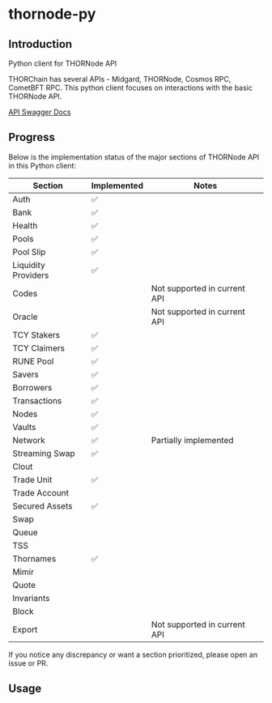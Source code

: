 # thornode-py

## Introduction
Python client for THORNode API

THORChain has several APIs - Midgard, THORNode, Cosmos RPC, CometBFT RPC. This python client focuses on interactions with the basic THORNode API.

[API Swagger Docs](https://thornode.ninerealms.com/thorchain/doc)

## Progress

Below is the implementation status of the major sections of THORNode API in this Python client:

| Section             | Implemented | Notes                        |
|---------------------|-------------|------------------------------|
| Auth                | ✅           |                              |
| Bank                | ✅           |                              |
| Health              | ✅           |                              |
| Pools               | ✅           |                              |
| Pool Slip           | ✅           |                              |
| Liquidity Providers | ✅          |                              |
| Codes               |             | Not supported in current API |
| Oracle              |             | Not supported in current API |
| TCY Stakers         | ✅          |                              |
| TCY Claimers        | ✅          |                              |
| RUNE Pool           | ✅          |                              |
| Savers              | ✅          |                              |
| Borrowers           | ✅          |                              |
| Transactions        | ✅          |                              |
| Nodes               | ✅          |                              |
| Vaults              | ✅          |                              |
| Network             | ✅          | Partially implemented        |
| Streaming Swap      | ✅          |                              |
| Clout               |             |                              |
| Trade Unit          | ✅          |                              |
| Trade Account       |             |                              |
| Secured Assets      | ✅          |                              |
| Swap                |             |                              |
| Queue               |             |                              |
| TSS                 |             |                              |
| Thornames           | ✅           |                              |
| Mimir               |             |                              |
| Quote               |             |                              |
| Invariants          |             |                              |
| Block               |             |                              |
| Export              |             | Not supported in current API |

If you notice any discrepancy or want a section prioritized, please open an issue or PR.

## Usage